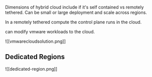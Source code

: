 Dimensions of hybrid cloud include if it's self contained vs remotely tethered. Can be small or large deployment and scale across regions. 

In a remotely tethered compute the control plane runs in the cloud. 

can modify vmware workloads to the cloud.

![[vmwarecloudsolution.png]]

## Dedicated Regions

![[dedicated-region.png]]